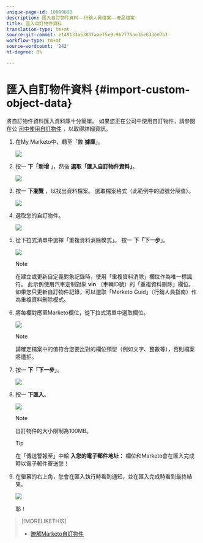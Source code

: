 ```yaml
---
unique-page-id: 10099680
description: 匯入自訂物件資料——行銷人員檔案——產品檔案
title: 匯入自訂物件資料
translation-type: tm+mt
source-git-commit: e149133a5383faaef5e9c9b7775ae36e633ed7b1
workflow-type: tm+mt
source-wordcount: '242'
ht-degree: 0%

---
```



# 匯入自訂物件資料 {#import-custom-object-data}

將自訂物件資料匯入資料庫十分簡單。 如果您正在公司中使用自訂物件，請參閱在公 [司中使用自訂物件](http://docs.marketo.com/display/DOCS/Understanding+Marketo+Custom+Objects#UnderstandingMarketoCustomObjects-customcompanyUsingCustomObjectswithCompanies) ，以取得詳細資訊。

1. 在My Marketo中，轉至「數 **據庫**」。

   ![](assets/db-1.png)

1. 按一 **下「新增** 」，然後 **選取「匯入自訂物件資料」**。

   ![](assets/image2016-4-7-10-6-54.png)

1. 按一 **下瀏覽** ，以找出資料檔案。 選取檔案格式（此範例中的逗號分隔值）。

   ![](assets/image2016-4-13-14-3a21-3a53.png)

1. 選取您的自訂物件。

   ![](assets/image2016-4-13-14-3a24-3a54.png)

1. 從下拉式清單中選擇「重複資料消除模式」。 按一 **下「下一步**」。

   ![](assets/image2016-4-13-14-3a28-3a7.png)

   >[!NOTE]
   >
   >在建立或更新自定義對象記錄時，使用「重複資料消除」欄位作為唯一標識符。 此示例使用汽車定制對象 **vin** （車輛ID號）的「重複資料刪除」欄位。 如果您只更新自訂物件記錄，可以選取「Marketo Guid」（行銷人員指南）作為重複資料刪除模式。

1. 將每欄對應至Marketo欄位，從下拉式清單中選取欄位。

   ![](assets/image2016-4-13-14-3a36-3a57.png)

   >[!NOTE]
   >
   >請確定檔案中的值符合您要比對的欄位類型（例如文字、整數等），否則檔案將遭拒。

1. 按一 **下「下一步**」。

   ![](assets/image2016-4-13-14-3a38-3a41.png)

1. 按一 **下匯入**。

   ![](assets/image2016-4-7-13-3a15-3a9.png)

   >[!NOTE]
   >
   >自訂物件的大小限制為100MB。

   >[!TIP]
   >
   >在「傳送警報至」中輸 **入您的電子郵件地址：** 欄位和Marketo會在匯入完成時以電子郵件寄送您！

1. 在螢幕的右上角，您會在匯入執行時看到通知，並在匯入完成時看到最終結果。

   ![](assets/image2016-4-13-14-3a41-3a1.png)

   耶！

>[!MORELIKETHIS]
>
>* [瞭解Marketo自訂物件](understanding-marketo-custom-objects.md)

>



